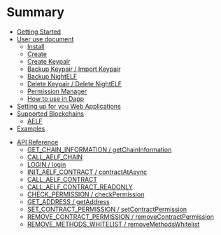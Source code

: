 # Summary

* [Getting Started](GettingStarted/GettingStarted.md)
* [User use document](User/User.md)
  * [Install](User/Step/install.md)
  * [Create](User/Step/create.md)
  * [Create Keypair](User/Step/keypair.md)
  * [Backup Keypair / Import Keypair](User/Step/backup-import.md)
  * [Backup NightELF](User/Step/backup-nightelf.md)
  * [Delete Keypair / Delete NightELF](User/Step/delete.md)
  * [Permission Manager](User/Step/permission.md)
  * [How to use in Dapp](User/Step/how-to-use.md)
  <!-- * [How to confirm the transaction](User/Step/transaction.md) -->
  <!-- * [Timing Lock](User/Step/time-lock.md) -->
* [Setting up for you Web Applications](SettingUpForYou/SettingUpForYou.md)
* [Supported Blockchains](SupportedBlockchains/SupportedBlockchains.md)
  * [AELF](SupportedBlockchains/Chain/AELF.md)
* [Examples](Examples/Examples.md)
<!-- * [Feature & TODO](Feature/Feature.md) -->
* [API Reference](ApiReference/ApiReference.md)
  * [GET_CHAIN_INFORMATION / getChainInformation](ApiReference/Api/getChainInformation.md)
  * [CALL_AELF_CHAIN](ApiReference/Api/callAElfChain.md)
  * [LOGIN / login](ApiReference/Api/login.md)
  * [INIT_AELF_CONTRACT / contractAtAsync](ApiReference/Api/contractAtAsync.md)
  * [CALL_AELF_CONTRACT](ApiReference/Api/callAElfContract.md)
  * [CALL_AELF_CONTRACT_READONLY](ApiReference/Api/callAElfContractReadonly.md)
  * [CHECK_PERMISSION / checkPermission](ApiReference/Api/checkPermission.md)
  * [GET_ADDRESS / getAddress](ApiReference/Api/getAddress.md)
  * [SET_CONTRACT_PERMISSION / setContractPermission](ApiReference/Api/setContractPermission.md)
  * [REMOVE_CONTRACT_PERMISSION / removeContractPermission](ApiReference/Api/removeContractPermission.md)
  * [REMOVE_METHODS_WHITELIST / removeMethodsWhitelist](ApiReference/Api/removeMethodsWhitelist.md)

